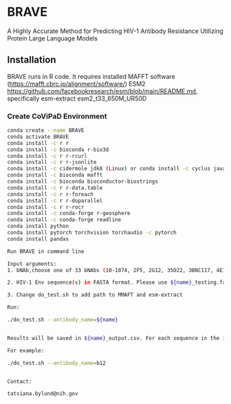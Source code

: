 # BRAVE 

A Highly Accurate Method for Predicting HIV-1 Antibody Resistance Utilizing Protein Large Language Models


## Installation

BRAVE runs in R code. 
It requires installed 
MAFFT software (https://mafft.cbrc.jp/alignment/software/)
ESM2 https://github.com/facebookresearch/esm/blob/main/README.md, specifically esm-extract esm2_t33_650M_UR50D

### Create CoViPaD Environment

```sh
conda create --name BRAVE
conda activate BRAVE 
conda install -c r r
conda install -c bioconda r-bio3d
conda install -c r r-rcurl
conda install -c r r-jsonlite
conda install -c cidermole jdk8 (Linux) or conda install -c cyclus java-jdk (Mac)
conda install -c bioconda mafft
conda install -c bioconda bioconductor-biostrings
conda install -c r r-data.table
conda install -c r r-foreach
conda install -c r r-doparallel
conda install -c r r-rocr
conda install -c conda-forge r-geosphere
conda install -c conda-forge readline
conda install python
conda install pytorch torchvision torchaudio -c pytorch
conda install pandas

Run BRAVE in command line

Input arguments: 
1. bNAb,choose one of 33 bNAbs (10-1074, 2F5, 2G12, 35O22, 3BNC117, 4E10, 8ANC195, b12, CH01, DH270.1, DH270.5, DH270.6, HJ16, NIH45-46, PG16, PG9, PGDM1400, PGT121, PGT128, PGT135, PGT145, PGT151, VRC01, VRC03, VRC07, VRC13, VRC26.08, VRC26.25, VRC29.03, VRC34.01, VRC38.01, VRC-CH31, VRC-PG04)

2. HIV-1 Env sequence(s) in FASTA format. Please use ${name}_testing.fasta for test sequences in fasta folder

3. Change do_test.sh to add path to MMAFT and esm-extract

Run: 

./do_test.sh --antibody_name=${name}


Results will be saved in ${name}_output.csv. For each sequence in the input test file it will predict either sensitive or resistant and corresponding probabilities.

For example:

./do_test.sh --antibody_name=b12


Contact:

tatsiana.bylund@nih.gov

